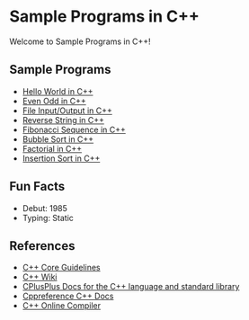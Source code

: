 # Sample Programs in C++

Welcome to Sample Programs in C++!

## Sample Programs

- [Hello World in C++](https://therenegadecoder.com/code/hello-world-in-c-plus-plus/)
- [Even Odd in C++](https://sample-programs.therenegadecoder.com/projects/even-odd/)
- [File Input/Output in C++](https://therenegadecoder.com/code/file-io-in-c-plus-plus/)
- [Reverse String in C++](https://github.com/TheRenegadeCoder/sample-programs/issues/419)
- [Fibonacci Sequence in C++](https://github.com/TheRenegadeCoder/sample-programs/issues/496)
- [Bubble Sort in C++](https://github.com/TheRenegadeCoder/sample-programs/issues/1135)
- [Factorial in C++](https://github.com/TheRenegadeCoder/sample-programs/issues/1237)
- [Insertion Sort in C++](https://github.com/TheRenegadeCoder/sample-programs/issues/1240)


## Fun Facts

- Debut: 1985
- Typing: Static

## References

- [C++ Core Guidelines](http://isocpp.github.io/CppCoreGuidelines/CppCoreGuidelines)
- [C++ Wiki](https://en.wikipedia.org/wiki/C%2B%2B)
- [CPlusPlus Docs for the C++ language and standard library](http://www.cplusplus.com/)
- [Cppreference C++ Docs](https://en.cppreference.com/w/cpp)
- [C++ Online Compiler](http://cpp.sh/)

